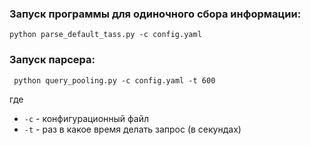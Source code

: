 ### Запуск программы для одиночного сбора информации: 

```
python parse_default_tass.py -c config.yaml
```
### Запуск парсера: 

```
 python query_pooling.py -c config.yaml -t 600
```
где 
- `-c` - конфигурационный файл  
- `-t` - раз в какое время делать запрос (в секундах)




